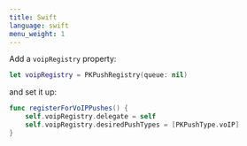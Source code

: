 ```yaml
---
title: Swift
language: swift
menu_weight: 1
---
```


Add a `voipRegistry` property:

```swift
let voipRegistry = PKPushRegistry(queue: nil)
```

and set it up:

```swift
func registerForVoIPPushes() {
    self.voipRegistry.delegate = self
    self.voipRegistry.desiredPushTypes = [PKPushType.voIP]
}
```
